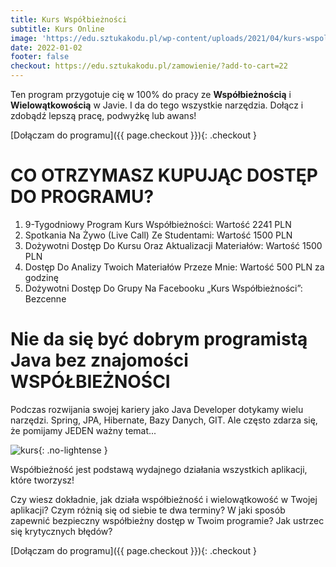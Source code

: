 ```yaml
---
title: Kurs Współbieżności
subtitle: Kurs Online
image: 'https://edu.sztukakodu.pl/wp-content/uploads/2021/04/kurs-wspolbieznosci.png'
date: 2022-01-02
footer: false
checkout: https://edu.sztukakodu.pl/zamowienie/?add-to-cart=22
---
```


Ten program przygotuje cię w 100% do pracy ze **Współbieżnością** i **Wielowątkowością** w Javie. I da do tego wszystkie narzędzia. Dołącz i zdobądź lepszą pracę, podwyżkę lub awans!

[Dołączam do programu]({{ page.checkout }}){: .checkout }

# CO OTRZYMASZ KUPUJĄC DOSTĘP DO PROGRAMU?
1. 9-Tygodniowy Program Kurs Współbieżności: Wartość 2241 PLN
2. Spotkania Na Żywo (Live Call) Ze Studentami: Wartość 1500 PLN
3. Dożywotni Dostęp Do Kursu Oraz Aktualizacji Materiałów: Wartość 1500 PLN
4. Dostęp Do Analizy Twoich Materiałów Przeze Mnie: Wartość 500 PLN za godzinę
5. Dożywotni Dostęp Do Grupy Na Facebooku „Kurs Współbieżności”: Bezcenne


# Nie da się być dobrym programistą Java bez znajomości WSPÓŁBIEŻNOŚCI

Podczas rozwijania swojej kariery jako Java Developer dotykamy wielu narzędzi.
Spring, JPA, Hibernate, Bazy Danych, GIT.
Ale często zdarza się, że pomijamy JEDEN ważny temat...

![kurs](https://strony.sztukakodu.pl/wp-content/uploads/2020/05/kw-program.png#right){: .no-lightense }

Współbieżność jest podstawą wydajnego działania
wszystkich aplikacji, które tworzysz!

Czy wiesz dokładnie, jak działa współbieżność i wielowątkowość w Twojej aplikacji? 
Czym różnią się od siebie te dwa terminy?
W jaki sposób zapewnić bezpieczny współbieżny dostęp  w Twoim programie?
Jak ustrzec się krytycznych błędów?


[Dołączam do programu]({{ page.checkout }}){: .checkout }